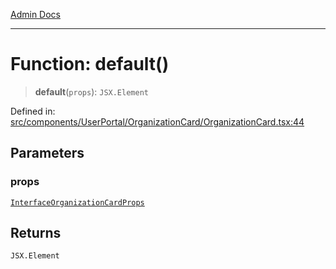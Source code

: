 [Admin Docs](/)

***

# Function: default()

> **default**(`props`): `JSX.Element`

Defined in: [src/components/UserPortal/OrganizationCard/OrganizationCard.tsx:44](https://github.com/PalisadoesFoundation/talawa-admin/blob/main/src/components/UserPortal/OrganizationCard/OrganizationCard.tsx#L44)

## Parameters

### props

[`InterfaceOrganizationCardProps`](../../../../../types/Organization/interface/interfaces/InterfaceOrganizationCardProps.md)

## Returns

`JSX.Element`
